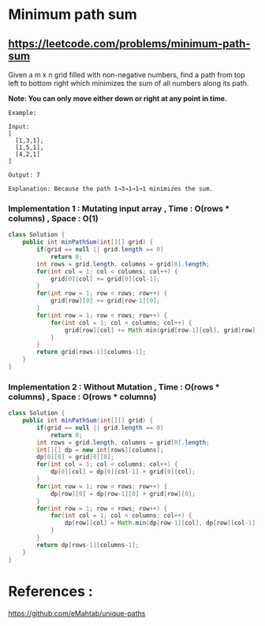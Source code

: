 # Minimum path sum
## https://leetcode.com/problems/minimum-path-sum

Given a m x n grid filled with non-negative numbers, find a path from top left to bottom right which minimizes the sum of all numbers along its path.

**Note: You can only move either down or right at any point in time.**
```
Example:

Input:
[
  [1,3,1],
  [1,5,1],
  [4,2,1]
]

Output: 7

Explanation: Because the path 1→3→1→1→1 minimizes the sum.
```
### Implementation 1 : Mutating input array , Time : O(rows * columns) , Space : O(1)
```java
class Solution {
    public int minPathSum(int[][] grid) {
        if(grid == null || grid.length == 0)
            return 0;
        int rows = grid.length, columns = grid[0].length;
        for(int col = 1; col < columns; col++) {
            grid[0][col] += grid[0][col-1]; 
        }
        for(int row = 1; row < rows; row++) {
            grid[row][0] += grid[row-1][0];
        }
        for(int row = 1; row < rows; row++) {
            for(int col = 1; col < columns; col++) {
                grid[row][col] += Math.min(grid[row-1][col], grid[row][col-1]);
            }
        }
        return grid[rows-1][columns-1];
    }
}
```

### Implementation 2 : Without Mutation  , Time : O(rows * columns) , Space : O(rows * columns)
```java
class Solution {
    public int minPathSum(int[][] grid) {
        if(grid == null || grid.length == 0)
            return 0;
        int rows = grid.length, columns = grid[0].length;
        int[][] dp = new int[rows][columns];
        dp[0][0] = grid[0][0];
        for(int col = 1; col < columns; col++) {
            dp[0][col] = dp[0][col-1] + grid[0][col]; 
        }
        for(int row = 1; row < rows; row++) {
            dp[row][0] = dp[row-1][0] + grid[row][0];
        }
        for(int row = 1; row < rows; row++) {
            for(int col = 1; col < columns; col++) {
                dp[row][col] = Math.min(dp[row-1][col], dp[row][col-1]) + grid[row][col];
            }
        }
        return dp[rows-1][columns-1];
    }
}
```

# References :
https://github.com/eMahtab/unique-paths
